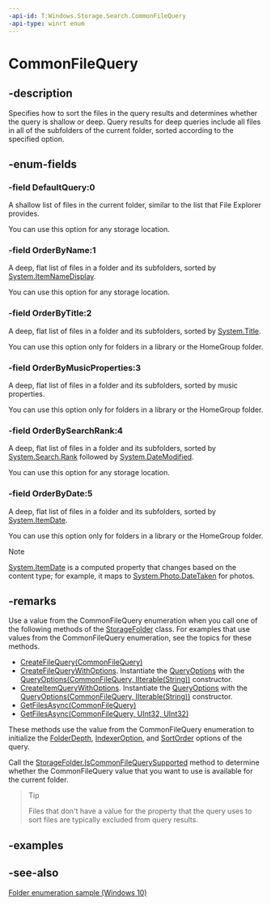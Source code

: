 ```yaml
---
-api-id: T:Windows.Storage.Search.CommonFileQuery
-api-type: winrt enum
---
```


<!-- Enumeration syntax
public enum Windows.Storage.Search.CommonFileQuery : int
-->

# CommonFileQuery

## -description

Specifies how to sort the files in the query results and determines whether the query is shallow or deep. Query results for deep queries include all files in all of the subfolders of the current folder, sorted according to the specified option.

## -enum-fields

### -field DefaultQuery:0

A shallow list of files in the current folder, similar to the list that File Explorer provides.

You can use this option for any storage location.

### -field OrderByName:1

A deep, flat list of files in a folder and its subfolders, sorted by [System.ItemNameDisplay](https://docs.microsoft.com/windows/desktop/properties/props-system-itemnamedisplay).

You can use this option for any storage location.

### -field OrderByTitle:2

A deep, flat list of files in a folder and its subfolders, sorted by [System.Title](https://docs.microsoft.com/windows/desktop/properties/props-system-title).

You can use this option only for folders in a library or the HomeGroup folder.

### -field OrderByMusicProperties:3

A deep, flat list of files in a folder and its subfolders, sorted by music properties.

You can use this option only for folders in a library or the HomeGroup folder.

### -field OrderBySearchRank:4

A deep, flat list of files in a folder and its subfolders, sorted by [System.Search.Rank](https://docs.microsoft.com/windows/desktop/properties/props-system-search-rank) followed by [System.DateModified](https://docs.microsoft.com/windows/desktop/properties/props-system-datemodified).

You can use this option for any storage location.

### -field OrderByDate:5

A deep, flat list of files in a folder and its subfolders, sorted by [System.ItemDate](https://docs.microsoft.com/windows/desktop/properties/props-system-itemdate).

You can use this option only for folders in a library or the HomeGroup folder.

> [!NOTE]
> [System.ItemDate](https://docs.microsoft.com/windows/desktop/properties/props-system-itemdate) is a computed property that changes based on the content type; for example, it maps to [System.Photo.DateTaken](https://docs.microsoft.com/windows/desktop/properties/props-system-photo-datetaken) for photos.

## -remarks

Use a value from the CommonFileQuery enumeration when you call one of the following methods of the [StorageFolder](../windows.storage/storagefolder.md) class. For examples that use values from the CommonFileQuery enumeration, see the topics for these methods.

+ [CreateFileQuery(CommonFileQuery)](../windows.storage/storagefolder_createfilequery_1641434999.md)
+ [CreateFileQueryWithOptions](../windows.storage/storagefolder_createfilequerywithoptions_2038131323.md). Instantiate the [QueryOptions](queryoptions_queryoptions_1209951623.md) with the [QueryOptions(CommonFileQuery, IIterable(String))](queryoptions_queryoptions_811500193.md) constructor.
+ [CreateItemQueryWithOptions](../windows.storage/storagefolder_createitemquerywithoptions_1519361285.md). Instantiate the [QueryOptions](queryoptions_queryoptions_1209951623.md) with the [QueryOptions(CommonFileQuery, IIterable(String))](queryoptions_queryoptions_811500193.md) constructor.
+ [GetFilesAsync(CommonFileQuery)](../windows.storage/storagefolder_getfilesasync_1429382825.md)
+ [GetFilesAsync(CommonFileQuery, UInt32, UInt32)](../windows.storage/storagefolder_getfilesasync_1563132095.md)

These methods use the value from the CommonFileQuery enumeration to initialize the [FolderDepth](queryoptions_folderdepth.md), [IndexerOption](queryoptions_indexeroption.md), and [SortOrder](queryoptions_sortorder.md) options of the query.

Call the [StorageFolder.IsCommonFileQuerySupported](../windows.storage/storagefolder_iscommonfilequerysupported_1848755604.md) method to determine whether the CommonFileQuery value that you want to use is available for the current folder.

> > [!TIP]
> Files that don't have a value for the property that the query uses to sort files are typically excluded from query results.

## -examples

## -see-also

[Folder enumeration sample (Windows 10)](https://github.com/Microsoft/Windows-universal-samples/tree/master/Samples/FolderEnumeration)
